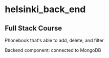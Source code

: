 # helsinki_back_end
<h2>Full Stack Course</h2>
<p>Phonebook that's able to add, delete, and filter</p>
<p>Backend component: connected to MongoDB</p>
